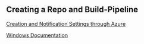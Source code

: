 ## Creating a Repo and Build-Pipeline

[Creation and Notification Settings through Azure](https://www.youtube.com/watch?v=2CZVIxRF22c)

[Windows Documentation](https://www.youtube.com/watch?v=NuYDAs3kNV8)